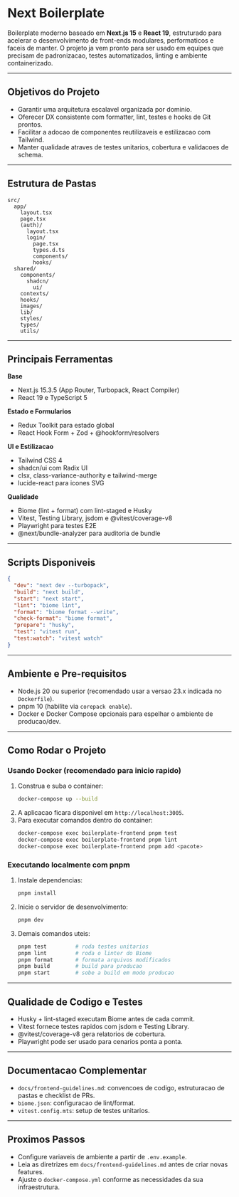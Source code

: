 # Next Boilerplate

Boilerplate moderno baseado em **Next.js 15** e **React 19**, estruturado para acelerar o desenvolvimento de front-ends modulares, performaticos e faceis de manter. O projeto ja vem pronto para ser usado em equipes que precisam de padronizacao, testes automatizados, linting e ambiente containerizado.

---

## Objetivos do Projeto
- Garantir uma arquitetura escalavel organizada por dominio.
- Oferecer DX consistente com formatter, lint, testes e hooks de Git prontos.
- Facilitar a adocao de componentes reutilizaveis e estilizacao com Tailwind.
- Manter qualidade atraves de testes unitarios, cobertura e validacoes de schema.

---

## Estrutura de Pastas

```
src/
  app/
    layout.tsx
    page.tsx
    (auth)/
      layout.tsx
      login/
        page.tsx
        types.d.ts
        components/
        hooks/
  shared/
    components/
      shadcn/
        ui/
    contexts/
    hooks/
    images/
    lib/
    styles/
    types/
    utils/
```

---

## Principais Ferramentas

**Base**
- Next.js 15.3.5 (App Router, Turbopack, React Compiler)
- React 19 e TypeScript 5

**Estado e Formularios**
- Redux Toolkit para estado global
- React Hook Form + Zod + @hookform/resolvers

**UI e Estilizacao**
- Tailwind CSS 4
- shadcn/ui com Radix UI
- clsx, class-variance-authority e tailwind-merge
- lucide-react para icones SVG

**Qualidade**
- Biome (lint + format) com lint-staged e Husky
- Vitest, Testing Library, jsdom e @vitest/coverage-v8
- Playwright para testes E2E
- @next/bundle-analyzer para auditoria de bundle

---

## Scripts Disponiveis

```json
{
  "dev": "next dev --turbopack",
  "build": "next build",
  "start": "next start",
  "lint": "biome lint",
  "format": "biome format --write",
  "check-format": "biome format",
  "prepare": "husky",
  "test": "vitest run",
  "test:watch": "vitest watch"
}
```

---

## Ambiente e Pre-requisitos

- Node.js 20 ou superior (recomendado usar a versao 23.x indicada no `Dockerfile`).
- pnpm 10 (habilite via `corepack enable`).
- Docker e Docker Compose opcionais para espelhar o ambiente de producao/dev.

---

## Como Rodar o Projeto

### Usando Docker (recomendado para inicio rapido)
1. Construa e suba o container:
   ```bash
   docker-compose up --build
   ```
2. A aplicacao ficara disponivel em `http://localhost:3005`.
3. Para executar comandos dentro do container:
   ```bash
   docker-compose exec boilerplate-frontend pnpm test
   docker-compose exec boilerplate-frontend pnpm lint
   docker-compose exec boilerplate-frontend pnpm add <pacote>
   ```

### Executando localmente com pnpm
1. Instale dependencias:
   ```bash
   pnpm install
   ```
2. Inicie o servidor de desenvolvimento:
   ```bash
   pnpm dev
   ```
3. Demais comandos uteis:
   ```bash
   pnpm test         # roda testes unitarios
   pnpm lint         # roda o linter do Biome
   pnpm format       # formata arquivos modificados
   pnpm build        # build para producao
   pnpm start        # sobe a build em modo producao
   ```

---

## Qualidade de Codigo e Testes
- Husky + lint-staged executam Biome antes de cada commit.
- Vitest fornece testes rapidos com jsdom e Testing Library.
- @vitest/coverage-v8 gera relatorios de cobertura.
- Playwright pode ser usado para cenarios ponta a ponta.

---

## Documentacao Complementar
- `docs/frontend-guidelines.md`: convencoes de codigo, estruturacao de pastas e checklist de PRs.
- `biome.json`: configuracao de lint/format.
- `vitest.config.mts`: setup de testes unitarios.

---

## Proximos Passos
- Configure variaveis de ambiente a partir de `.env.example`.
- Leia as diretrizes em `docs/frontend-guidelines.md` antes de criar novas features.
- Ajuste o `docker-compose.yml` conforme as necessidades da sua infraestrutura.
